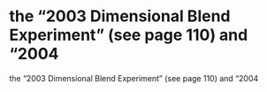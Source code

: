 # the “2003 Dimensional Blend Experiment” (see page 110) and “2004

the “2003 Dimensional Blend Experiment” (see page 110) and “2004